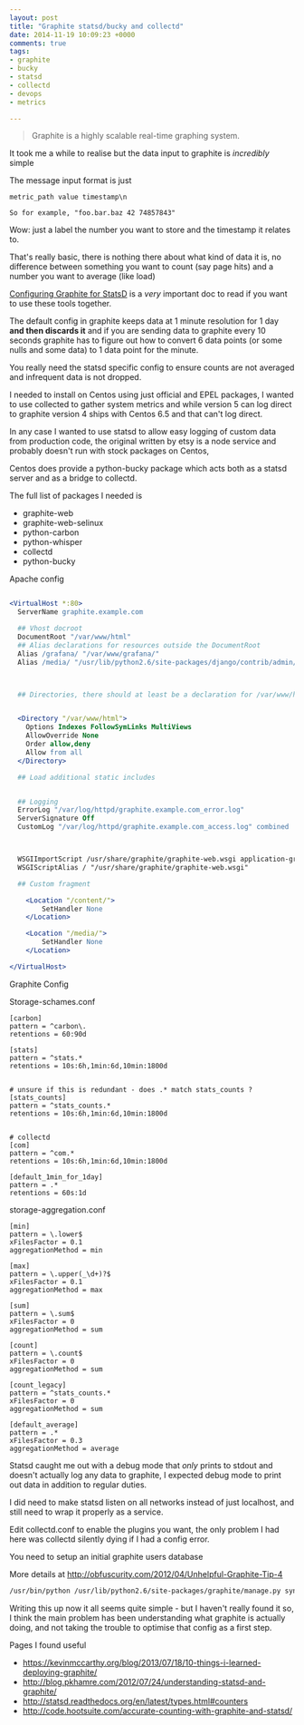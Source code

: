 ```yaml
---
layout: post
title: "Graphite statsd/bucky and collectd"
date: 2014-11-19 10:09:23 +0000
comments: true
tags: 
- graphite
- bucky
- statsd
- collectd
- devops
- metrics

---
```


> Graphite is a highly scalable real-time graphing system.

It took me a while to realise but the data input to graphite is *incredibly* simple 

<!--more-->

The message input format is just 

```
metric_path value timestamp\n

So for example, "foo.bar.baz 42 74857843"
```

Wow: just a label the number you want to store and the timestamp it relates to.

That's really basic, there is nothing there about what kind of data it is, no difference between something you want to count (say page hits) and a number you want to average (like load)

[Configuring Graphite for StatsD](https://github.com/etsy/statsd/blob/master/docs/graphite.md) is a *very* important doc to read if you want to use these tools together. 

The default config in graphite keeps data at 1 minute resolution for 1 day **and then discards it** and if you are sending data to graphite every 10 seconds graphite has to figure out how to convert 6 data points (or some nulls and some data) to 1 data point for the minute. 

You really need the statsd specific config to ensure counts are not averaged and infrequent data is not dropped.

I needed to install on Centos using just official and EPEL packages, I wanted to use collected to gather system metrics and while version 5 can log direct to graphite version 4 ships with Centos 6.5 and that can't log direct.

In any case I wanted to use statsd to allow easy logging of custom data from production code, the original written by etsy is a node service and probably doesn't run with stock packages on Centos,

Centos does provide a python-bucky package which acts both as a statsd server and as a bridge to collectd.

The full list of packages I needed is 

 * graphite-web
 * graphite-web-selinux
 * python-carbon
 * python-whisper
 * collectd
 * python-bucky

Apache config


```apache

<VirtualHost *:80>
  ServerName graphite.example.com

  ## Vhost docroot
  DocumentRoot "/var/www/html"
  ## Alias declarations for resources outside the DocumentRoot
  Alias /grafana/ "/var/www/grafana/"
  Alias /media/ "/usr/lib/python2.6/site-packages/django/contrib/admin/media/"



  ## Directories, there should at least be a declaration for /var/www/html


  <Directory "/var/www/html">
    Options Indexes FollowSymLinks MultiViews
    AllowOverride None
    Order allow,deny
    Allow from all
  </Directory>

  ## Load additional static includes


  ## Logging
  ErrorLog "/var/log/httpd/graphite.example.com_error.log"
  ServerSignature Off
  CustomLog "/var/log/httpd/graphite.example.com_access.log" combined



  WSGIImportScript /usr/share/graphite/graphite-web.wsgi application-group=%{GLOBAL} process-group=%{GLOBAL}
  WSGIScriptAlias / "/usr/share/graphite/graphite-web.wsgi"

  ## Custom fragment

    <Location "/content/">
        SetHandler None
    </Location>

    <Location "/media/">
        SetHandler None
    </Location>

</VirtualHost>
```


Graphite Config

Storage-schames.conf

```
[carbon]
pattern = ^carbon\.
retentions = 60:90d

[stats]
pattern = ^stats.*
retentions = 10s:6h,1min:6d,10min:1800d


# unsure if this is redundant - does .* match stats_counts ?
[stats_counts]
pattern = ^stats_counts.*
retentions = 10s:6h,1min:6d,10min:1800d


# collectd 
[com]
pattern = ^com.*
retentions = 10s:6h,1min:6d,10min:1800d

[default_1min_for_1day]
pattern = .*
retentions = 60s:1d
```

storage-aggregation.conf 

```
[min]
pattern = \.lower$
xFilesFactor = 0.1
aggregationMethod = min

[max]
pattern = \.upper(_\d+)?$
xFilesFactor = 0.1
aggregationMethod = max

[sum]
pattern = \.sum$
xFilesFactor = 0
aggregationMethod = sum

[count]
pattern = \.count$
xFilesFactor = 0
aggregationMethod = sum

[count_legacy]
pattern = ^stats_counts.*
xFilesFactor = 0
aggregationMethod = sum

[default_average]
pattern = .*
xFilesFactor = 0.3
aggregationMethod = average

```

Statsd caught me out with a debug mode that *only* prints to stdout and doesn't actually log any data to graphite, I expected debug mode to print out data in addition to regular duties.

I did need to make statsd listen on all networks instead of just localhost, and still need to wrap it properly as a service.


Edit collectd.conf to enable the plugins you want, the only problem I had here was collectd silently dying if I had a config error.

 

You need to setup an initial graphite users database

More details at http://obfuscurity.com/2012/04/Unhelpful-Graphite-Tip-4

```bash
/usr/bin/python /usr/lib/python2.6/site-packages/graphite/manage.py syncdb
```


Writing this up now it all seems quite simple - but I haven't really found it so, I think the main problem has been understanding what graphite is actually doing, and not taking the trouble to optimise that config as a first step.

Pages I found useful 

 * https://kevinmccarthy.org/blog/2013/07/18/10-things-i-learned-deploying-graphite/
 * http://blog.pkhamre.com/2012/07/24/understanding-statsd-and-graphite/
 * http://statsd.readthedocs.org/en/latest/types.html#counters
 * http://code.hootsuite.com/accurate-counting-with-graphite-and-statsd/


